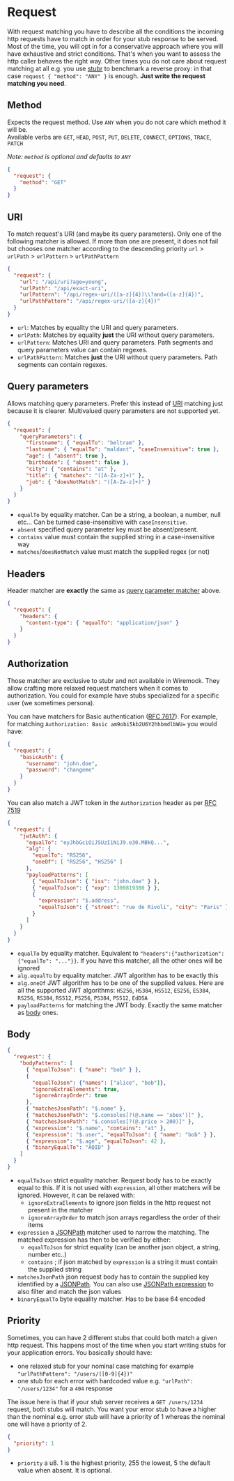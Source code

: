 # Request

With request matching you have to describe all the conditions the incoming http requests have to match in order for your
stub response to be served. Most of the time, you will opt in for a conservative approach where you will have exhaustive
and strict conditions. That's when you want to assess the http caller behaves the right way. Other times you do not care
about request matching at all e.g. you use [stubr](https://github.com/beltram/stubr) to benchmark a reverse proxy: in that
case `request { "method": "ANY" }` is enough. **Just write the request matching you need**.

## Method

Expects the request method. Use `ANY` when you do not care which method it will be.  
Available verbs are `GET`, `HEAD`, `POST`, `PUT`, `DELETE`, `CONNECT`, `OPTIONS`, `TRACE`, `PATCH`

*Note: `method` is optional and defaults to `ANY`*

```json
{
  "request": {
    "method": "GET"
  }
}
```

## URI

To match request's URI (and maybe its query parameters). Only one of the following matcher is allowed. If more than one
are present, it does not fail but chooses one matcher according to the descending
priority `url` > `urlPath` > `urlPattern` > `urlPathPattern`

```json
{
  "request": {
    "url": "/api/uri?age=young",
    "urlPath": "/api/exact-uri",
    "urlPattern": "/api/regex-uri/([a-z]{4})\\?and=([a-z]{4})",
    "urlPathPattern": "/api/regex-uri/([a-z]{4})"
  }
}
```

* `url`: Matches by equality the URI and query parameters.
* `urlPath`: Matches by equality **just** the URI without query parameters.
* `urlPattern`: Matches URI and query parameters. Path segments and query parameters value can contain regexes.
* `urlPathPattern`: Matches **just** the URI without query parameters. Path segments can contain regexes.

## Query parameters

Allows matching query parameters. Prefer this instead of [URI](#uri) matching just because it is clearer. Multivalued
query parameters are not supported yet.

```json
{
  "request": {
    "queryParameters": {
      "firstname": { "equalTo": "beltram" },
      "lastname": { "equalTo": "maldant", "caseInsensitive": true },
      "age": { "absent": true },
      "birthdate": { "absent": false },
      "city": { "contains": "at" },
      "title": { "matches": "([A-Za-z]+)" },
      "job": { "doesNotMatch": "([A-Za-z]+)" }
    }
  }
}
```

* `equalTo` by equality matcher. Can be a string, a boolean, a number, null etc... Can be turned case-insensitive
  with `caseInsensitive`.
* `absent` specified query parameter key must be absent/present.
* `contains` value must contain the supplied string in a case-insensitive way
* `matches`/`doesNotMatch` value must match the supplied regex (or not)

## Headers

Header matcher are **exactly** the same as [query parameter matcher](#query-parameters) above.

```json
{
  "request": {
    "headers": {
      "content-type": { "equalTo": "application/json" }
    }
  }
}
```

## Authorization

Those matcher are exclusive to stubr and not available in Wiremock. They allow crafting more relaxed request matchers
when it comes to authorization. You could for example have stubs specialized for a specific user (we sometimes persona).

You can have matchers for Basic authentication ([RFC 7617](https://datatracker.ietf.org/doc/html/rfc7617)). For example,
for matching `Authorization: Basic am9obi5kb2U6Y2hhbmdlbWU=` you would have:

```json
{
  "request": {
    "basicAuth": {
      "username": "john.doe",
      "password": "changeme"
    }
  }
}
```

You can also match a JWT token in the `Authorization` header as
per [RFC 7519](https://datatracker.ietf.org/doc/html/rfc7519)

```json
{
  "request": {
    "jwtAuth": {
      "equalTo": "eyJhbGciOiJSUzI1NiJ9.e30.MBkQ...",
      "alg": {
        "equalTo": "RS256",
        "oneOf": [ "RS256", "HS256" ]
      },
      "payloadPatterns": [
        { "equalToJson": { "iss": "john.doe" } },
        { "equalToJson": { "exp": 1300819380 } },
        {
          "expression": "$.address",
          "equalToJson": { "street": "rue de Rivoli", "city": "Paris" }
        }
      ]
    }
  }
}
```

* `equalTo` by equality matcher. Equivalent to `"headers":{"authorization":{"equalTo": "..."}}`. If you have this
  matcher, all the other ones will be ignored
* `alg.equalTo` by equality matcher. JWT algorithm has to be exactly this
* `alg.oneOf` JWT algorithm has to be one of the supplied values. Here are all the supported JWT
  algorithms: `HS256`, `HS384`, `HS512`, `ES256`, `ES384`, `RS256`, `RS384`, `RS512`, `PS256`, `PS384`, `PS512`, `EdDSA`
* `payloadPatterns` for matching the JWT body. Exactly the same matcher as [body](#body) ones.

## Body

```json
{
  "request": {
    "bodyPatterns": [
      { "equalToJson": { "name": "bob" } },
      {
        "equalToJson": {"names": ["alice", "bob"]},
        "ignoreExtraElements": true,
        "ignoreArrayOrder": true
      },
      { "matchesJsonPath": "$.name" },
      { "matchesJsonPath": "$.consoles[?(@.name == 'xbox')]" },
      { "matchesJsonPath": "$.consoles[?(@.price > 200)]" },
      { "expression": "$.name", "contains": "at" },
      { "expression": "$.user", "equalToJson": { "name": "bob" } },
      { "expression": "$.age", "equalToJson": 42 },
      { "binaryEqualTo": "AQID" }
    ]
  }
}
```

* `equalToJson` strict equality matcher. Request body has to be exactly equal to this. If it is not used
  with `expression`, all other matchers will be ignored. However, it can be relaxed with:
    * `ignoreExtraElements` to ignore json fields in the http request not present in the matcher
    * `ignoreArrayOrder` to match json arrays regardless the order of their items
* `expression` a [JSONPath](https://www.ietf.org/archive/id/draft-goessner-dispatch-jsonpath-00.html) matcher used to
  narrow the matching. The matched expression has then to be verified by either:
    * `equalToJson` for strict equality (can be another json object, a string, number etc..)
    * `contains` ; if json matched by `expression` is a string it must contain the supplied string
* `matchesJsonPath` json request body has to contain the supplied key identified by
  a [JSONPath](https://www.ietf.org/archive/id/draft-goessner-dispatch-jsonpath-00.html). You can also
  use [JSONPath expression](https://docs.hevodata.com/sources/streaming/rest-api/writing-jsonpath-expressions/) to also
  filter and match the json values
* `binaryEqualTo` byte equality matcher. Has to be base 64 encoded

## Priority

Sometimes, you can have 2 different stubs that could both match a given http request. This happens most of the time when
you start writing stubs for your application errors. You basically should have:

* one relaxed stub for your nominal case matching for example `"urlPathPattern": "/users/([0-9]{4})"`
* one stub for each error with hardcoded value e.g. `"urlPath": "/users/1234"` for a `404` response

The issue here is that if your stub server receives a `GET /users/1234` request, both stubs will match. You want your
error stub to have a higher than the nominal e.g. error stub will have a priority of 1 whereas the nominal one will have
a priority of 2.

```json
{
  "priority": 1
}
```

* `priority` a u8. 1 is the highest priority, 255 the lowest, 5 the default value when absent. It is optional.